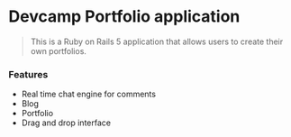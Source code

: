 # Devcamp Portfolio application

> This is a Ruby on Rails 5 application that allows users to create their own portfolios.

### Features

- Real time chat engine for comments
- Blog
- Portfolio
- Drag and drop interface

